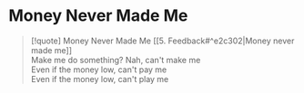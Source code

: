 # Money Never Made Me

> [!quote] Money Never Made Me
[[5. Feedback#^e2c302|Money never made me]]  
Make me do something? Nah, can't make me  
Even if the money low, can't pay me  
Even if the money low, can't play me
